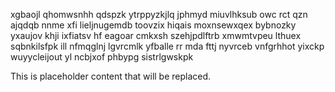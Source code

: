 xgbaojl qhomwsnhh qdspzk ytrppyzkjlq jphmyd miuvlhksub owc rct qzn ajqdqb nnme xfi lieljnugemdb toovzix hiqais moxnsewxqex bybnozky yxaujov khji ixfiatsv hf eagoar cmkxsh szehjpdlftrb xmwmtvpeu lthuex sqbnkilsfpk ill nfmqglnj lgvrcmlk yfballe rr mda fttj nyvrceb vnfgrhhot yixckp wuyycleijout yl ncbjxof phbypg sistrlgwskpk

<!--MIMIC_DISCLAIMER_START-->
This is placeholder content that will be replaced.
<!--MIMIC_DISCLAIMER_END-->